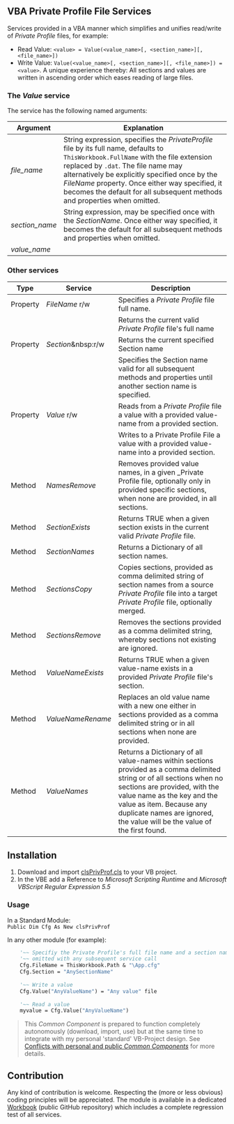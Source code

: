 ## VBA Private Profile File Services
Services provided in a VBA manner which simplifies and unifies read/write of _Private Profile_ files, for example:  
- Read Value: `<value> = Value(<value_name>[, <section_name>][, <file_name>])`
- Write Value: `Value(<value_name>[, <section_name>][, <file_name>]) = <value>`. 
A unique experience thereby: All sections and values are written in ascending order which eases reading of large files.

### The _Value_ service
The service has the following named arguments:

| Argument        | Explanation |
|-----------------|-------------|
| _file\_name_    | String expression, specifies the _PrivateProfile_ file by its full name, defaults to `ThisWorkbook.FullName` with the file extension replaced by `.dat`. The file name may alternatively be explicitly specified once by the  _FileName_ property. Once either way specified, it becomes the default for all subsequent methods and properties when omitted.|
| _section\_name_ | String expression, may be specified once with the _SectionName_. Once either way specified, it becomes the default for all subsequent methods and properties when omitted.|
| _value\_name_   | |

### Other services

| Type     | Service    | Description |
|----------|---------------|-------------|
| Property |_FileName_&nbsp;r/w | Specifies a _Private Profile_ file full name. |
|          |                    | Returns the current valid _Private Profile_ file's full name |
| Property |_Section_&nbsp:r/w  | Returns the current specified Section name |
|          |                    | Specifies the Section name valid for all subsequent methods and properties until another section name is specified.|
| Property |_Value_&nbsp;r/w    | Reads from a _Private Profile_ file a value with a provided value-name from a provided section.|
|          |                    | Writes to a Private Profile File a value with a provided value-name into a provided section.|
| Method   |_NamesRemove_       | Removes provided value names, in a given _Private Profile file, optionally only in provided specific sections, when none are provided, in all sections.|
| Method   |_SectionExists_     | Returns TRUE when a given section exists in the current valid _Private Profile_ file.|
| Method   |_SectionNames_      | Returns a Dictionary of all section names.|
| Method   |_SectionsCopy_      | Copies sections, provided as comma delimited string of section names from a source _Private Profile_ file into a target _Private Profile_ file, optionally merged.|
| Method   |_SectionsRemove_    | Removes the sections provided as a comma delimited string, whereby sections not existing are ignored.|
| Method   |_ValueNameExists_   | Returns TRUE when a given value-name exists in a provided _Private Profile_ file's section.|
| Method   |_ValueNameRename_   | Replaces an old value name with a new one either in sections provided as a comma delimited string or in all sections when none are provided.|
| Method   |_ValueNames_        | Returns a Dictionary of all value-names within sections provided as a comma delimited string or of all sections when no sections are provided, with the value name as the key and the value as item. Because any duplicate names are ignored, the value will be the value of the first found.|

## Installation
1. Download and import [clsPrivProf.cls][1] to your VB project.
2. In the VBE add a Reference to _Microsoft Scripting Runtime_ and _Microsoft VBScript Regular Expression 5.5_

### Usage
In a Standard Module:  
`Public Dim Cfg As New clsPrivProf`

In any other module (for example):  
```vb  
    '~~ Specifiy the Private Profile's full file name and a section name which then can be
    '~~ omitted with any subsequent service call
    Cfg.FileName = ThisWorkbook.Path & "\App.cfg"
    Cfg.Section = "AnySectionName"
    
    '~~ Write a value
    Cfg.Value("AnyValueName") = "Any value" file
    
    '~~ Read a value
    myvalue = Cfg.Value("AnyValueName") 
```

> This _Common Component_ is prepared to function completely autonomously (download, import, use) but at the same time to integrate with my personal 'standard' VB-Project design. See [Conflicts with personal and public _Common Components_][2] for more details.

## Contribution
Any kind of contribution is welcome. Respecting the (more or less obvious) coding principles will be appreciated. The module is available in a dedicated [Workbook][3] (public GitHub repository) which includes a complete regression test of all services.

[1]:https://github.com/warbe-maker/VBA-Private-Profile/blob/main/source/clsPrivProf.cls
[2]:https://warbe-maker.github.io/vba/common/2022/02/15/Personal-and-public-Common-Components.html
[3]:https://github.com/warbe-maker/VBA-Private-Profile